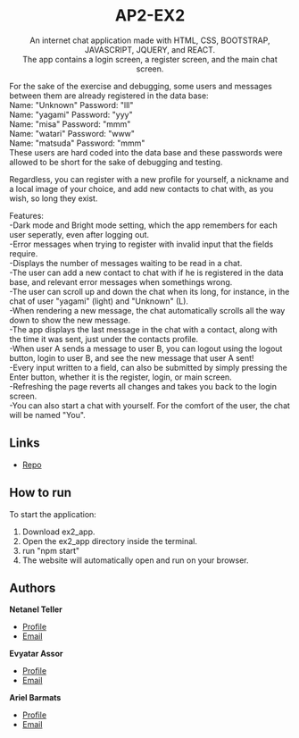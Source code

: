 <h1 align="center">AP2-EX2</h1>

<div align="center">
  An internet chat application made with HTML, CSS, BOOTSTRAP, JAVASCRIPT, JQUERY, and REACT. <br/>
  The app contains a login screen, a register screen, and the main chat screen. <br/>
</div>

For the sake of the exercise and debugging, some users and messages between them are already registered in the data base: <br/>
Name: "Unknown" Password: "lll" <br/>
Name: "yagami" Password: "yyy" <br/>
Name: "misa" Password: "mmm" <br/>
Name: "watari" Password: "www" <br/>
Name: "matsuda" Password: "mmm" <br/>
These users are hard coded into the data base and these passwords were allowed to be short for the sake of debugging and testing. <br/>

Regardless, you can register with a new profile for yourself, a nickname and a local image of your choice, and add new contacts to chat with, as you wish, so long they exist. <br/>

Features: <br/>
-Dark mode and Bright mode setting, which the app remembers for each user seperatly, even after logging out. <br/>
-Error messages when trying to register with invalid input that the fields require. <br/>
-Displays the number of messages waiting to be read in a chat. <br/>
-The user can add a new contact to chat with if he is registered in the data base, and relevant error messages when somethings wrong. <br/>
-The user can scroll up and down the chat when its long, for instance, in the chat of user "yagami" (light) and "Unknown" (L). <br/>
-When rendering a new message, the chat automatically scrolls all the way down to show the new message. <br/>
-The app displays the last message in the chat with a contact, along with the time it was sent, just under the contacts profile. <br/>
-When user A sends a message to user B, you can logout using the logout button, login to user B, and see the new message that user A sent! <br/>
-Every input written to a field, can also be submitted by simply pressing the Enter button, whether it is the register, login, or main screen. <br/>
-Refreshing the page reverts all changes and takes you back to the login screen. <br/>
-You can also start a chat with yourself. For the comfort of the user, the chat will be named "You". <br/>

## Links

- [Repo](https://github.com/netnnn/AP2-Ex2 "AP2-Ex2 Repo")

## How to run

To start the application:
1. Download ex2_app.
2. Open the ex2_app directory inside the terminal.
3. run "npm start"
4. The website will automatically open and run on your browser.

## Authors

**Netanel Teller**

- [Profile](https://github.com/netnnn)
- [Email](netanel7227@gmail.com)

**Evyatar Assor**

- [Profile](https://github.com/Eviassor789)
- [Email](eviassor@gmail.com)

**Ariel Barmats**

- [Profile](https://github.com/arielbarmats)
- [Email](ariel.barmats@gmail.com)
